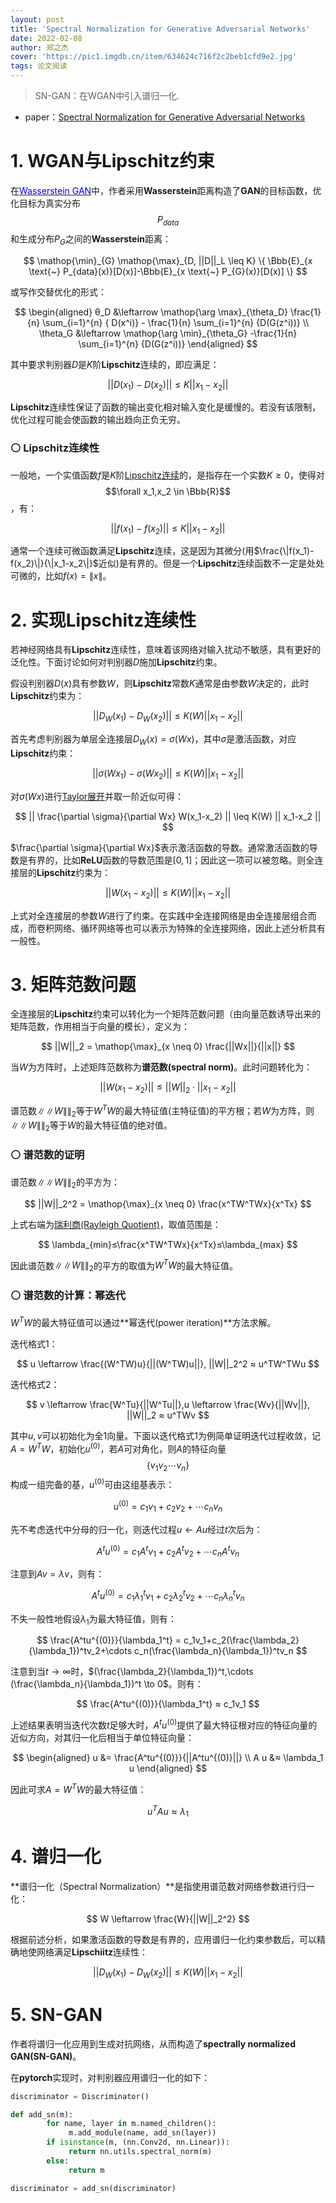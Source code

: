 ```yaml
---
layout: post
title: 'Spectral Normalization for Generative Adversarial Networks'
date: 2022-02-08
author: 郑之杰
cover: 'https://pic1.imgdb.cn/item/634624c716f2c2beb1cfd9e2.jpg'
tags: 论文阅读
---
```


> SN-GAN：在WGAN中引入谱归一化.

- paper：[Spectral Normalization for Generative Adversarial Networks](https://arxiv.org/abs/1802.05957)

# 1. WGAN与Lipschitz约束

在[<font color=Blue>Wasserstein GAN</font>](https://0809zheng.github.io/2022/02/04/wgan.html)中，作者采用**Wasserstein**距离构造了**GAN**的目标函数，优化目标为真实分布$$P_{data}$$和生成分布$P_G$之间的**Wasserstein**距离：

$$   \mathop{\min}_{G} \mathop{\max}_{D, ||D||_L \leq K} \{ \Bbb{E}_{x \text{~} P_{data}(x)}[D(x)]-\Bbb{E}_{x \text{~} P_{G}(x)}[D(x)] \} $$

或写作交替优化的形式：

$$ \begin{aligned} θ_D &\leftarrow \mathop{\arg \max}_{\theta_D} \frac{1}{n} \sum_{i=1}^{n} { D(x^i)} - \frac{1}{n} \sum_{i=1}^{n} {D(G(z^i))}  \\ \theta_G &\leftarrow \mathop{\arg \min}_{\theta_G} -\frac{1}{n} \sum_{i=1}^{n} {D(G(z^i))} \end{aligned} $$

其中要求判别器$D$是$K$阶**Lipschitz**连续的，即应满足：

$$ || D(x_1)-D(x_2) || ≤K || x_1-x_2 || $$

**Lipschitz**连续性保证了函数的输出变化相对输入变化是缓慢的。若没有该限制，优化过程可能会使函数的输出趋向正负无穷。

### ⚪ Lipschitz连续性

一般地，一个实值函数$f$是$K$阶[Lipschitz连续](https://0809zheng.github.io/2022/10/11/lipschitz.html)的，是指存在一个实数$K\geq 0$，使得对$$\forall x_1,x_2 \in \Bbb{R}$$，有：

$$ || f(x_1)-f(x_2) || ≤K || x_1-x_2 || $$

通常一个连续可微函数满足**Lipschitz**连续，这是因为其微分(用$\frac{\|f(x_1)-f(x_2)\|}{\|x_1-x_2\|}$近似)是有界的。但是一个**Lipschitz**连续函数不一定是处处可微的，比如$f(x) = \|x\|$。

# 2. 实现Lipschitz连续性

若神经网络具有**Lipschitz**连续性，意味着该网络对输入扰动不敏感，具有更好的泛化性。下面讨论如何对判别器$D$施加**Lipschitz**约束。

假设判别器$D(x)$具有参数$W$，则**Lipschitz**常数$K$通常是由参数$W$决定的，此时**Lipschitz**约束为：

$$ || D_W(x_1)-D_W(x_2) ||\leq K(W) || x_1-x_2 || $$

首先考虑判别器为单层全连接层$D_W(x)=\sigma(Wx)$，其中$\sigma$是激活函数，对应**Lipschitz**约束：

$$ || \sigma(Wx_1)-\sigma(Wx_2) || \leq K(W) || x_1-x_2 || $$

对$\sigma(Wx)$进行[Taylor展开](https://0809zheng.github.io/2021/08/20/taylor.html)并取一阶近似可得：

$$ ||  \frac{\partial \sigma}{\partial Wx} W(x_1-x_2) || \leq K(W) || x_1-x_2 || $$

$\frac{\partial \sigma}{\partial Wx}$表示激活函数的导数。通常激活函数的导数是有界的，比如**ReLU**函数的导数范围是$[0,1]$；因此这一项可以被忽略。则全连接层的**Lipschitz**约束为：

$$ ||  W(x_1-x_2) || \leq K(W) || x_1-x_2 || $$

上式对全连接层的参数$W$进行了约束。在实践中全连接网络是由全连接层组合而成，而卷积网络、循环网络等也可以表示为特殊的全连接网络，因此上述分析具有一般性。

# 3. 矩阵范数问题

全连接层的**Lipschitz**约束可以转化为一个矩阵范数问题（由向量范数诱导出来的矩阵范数，作用相当于向量的模长），定义为：

$$ ||W||_2 = \mathop{\max}_{x \neq 0} \frac{||Wx||}{||x||} $$

当$W$为方阵时，上述矩阵范数称为**谱范数(spectral norm)**。此时问题转化为：

$$ ||  W(x_1-x_2) || \leq ||W||_2 \cdot || x_1-x_2 || $$

谱范数$\|\|W\|\|_2$等于$W^TW$的最大特征值(主特征值)的平方根；若$W$为方阵，则$\|\|W\|\|_2$等于$W$的最大特征值的绝对值。

### ⚪ 谱范数的证明

谱范数$\|\|W\|\|_2$的平方为：

$$ ||W||_2^2 = \mathop{\max}_{x \neq 0} \frac{x^TW^TWx}{x^Tx} $$

上式右端为[瑞利商(Rayleigh Quotient)](https://0809zheng.github.io/2021/06/22/rayleigh.html)，取值范围是：

$$ \lambda_{min}≤\frac{x^TW^TWx}{x^Tx}≤\lambda_{max} $$

因此谱范数$\|\|W\|\|_2$的平方的取值为$W^TW$的最大特征值。

### ⚪ 谱范数的计算：幂迭代

$W^TW$的最大特征值可以通过**幂迭代(power iteration)**方法求解。

迭代格式1：

$$ u \leftarrow \frac{(W^TW)u}{||(W^TW)u||}, ||W||_2^2 ≈ u^TW^TWu $$

迭代格式2：

$$ v \leftarrow \frac{W^Tu}{||W^Tu||},u \leftarrow \frac{Wv}{||Wv||}, ||W||_2 ≈ u^TWv $$

其中$u,v$可以初始化为全$1$向量。下面以迭代格式1为例简单证明迭代过程收敛，记$A=W^TW$，初始化$u^{(0)}$，若$A$可对角化，则$A$的特征向量$$\{v_1 v_2  \cdots v_n\}$$构成一组完备的基，$u^{(0)}$可由这组基表示：

$$ u^{(0)} = c_1v_1+c_2v_2+\cdots c_nv_n $$

先不考虑迭代中分母的归一化，则迭代过程$u \leftarrow Au$经过$t$次后为：

$$ A^tu^{(0)} = c_1A^tv_1+c_2A^tv_2+\cdots c_nA^tv_n $$

注意到$Av=\lambda v$，则有：

$$ A^tu^{(0)} = c_1\lambda_1^tv_1+c_2\lambda_2^tv_2+\cdots c_n\lambda_n^tv_n $$

不失一般性地假设$\lambda_1$为最大特征值，则有：

$$ \frac{A^tu^{(0)}}{\lambda_1^t} = c_1v_1+c_2(\frac{\lambda_2}{\lambda_1})^tv_2+\cdots c_n(\frac{\lambda_n}{\lambda_1})^tv_n $$

注意到当$t \to \infty$时，$(\frac{\lambda_2}{\lambda_1})^t,\cdots (\frac{\lambda_n}{\lambda_1})^t \to 0$。则有：

$$ \frac{A^tu^{(0)}}{\lambda_1^t} ≈ c_1v_1 $$

上述结果表明当迭代次数$t$足够大时，$A^tu^{(0)}$提供了最大特征根对应的特征向量的近似方向，对其归一化后相当于单位特征向量：

$$ \begin{aligned} u &= \frac{A^tu^{(0)}}{||A^tu^{(0)}||} \\ A u &≈ \lambda_1 u \end{aligned} $$

因此可求$A=W^TW$的最大特征值：

$$ u^T A u ≈ \lambda_1  $$


# 4. 谱归一化

**谱归一化（Spectral Normalization）**是指使用谱范数对网络参数进行归一化：

$$ W \leftarrow \frac{W}{||W||_2^2} $$

根据前述分析，如果激活函数的导数是有界的，应用谱归一化约束参数后，可以精确地使网络满足**Lipschiitz**连续性：

$$ || D_W(x_1)-D_W(x_2) ||\leq K(W) || x_1-x_2 || $$

# 5. SN-GAN

作者将谱归一化应用到生成对抗网络，从而构造了**spectrally normalized GAN(SN-GAN)**。

在**pytorch**实现时，对判别器应用谱归一化的如下：

```python
discriminator = Discriminator()

def add_sn(m):
        for name, layer in m.named_children():
             m.add_module(name, add_sn(layer))
        if isinstance(m, (nn.Conv2d, nn.Linear)):
             return nn.utils.spectral_norm(m)
        else:
             return m

discriminator = add_sn(discriminator)
```

